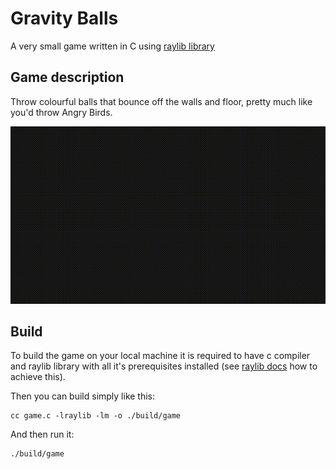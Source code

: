 # Gravity Balls

A very small game written in C using [raylib library](https://github.com/raysan5/raylib)

## Game description

Throw colourful balls that bounce off the walls and floor, pretty much like you'd throw Angry Birds.

<img src="./demo/demo.gif">

## Build

To build the game on your local machine it is required to have c compiler and raylib library with all it's prerequisites installed (see [raylib docs](https://github.com/raysan5/raylib?tab=readme-ov-file#build-and-installation) how to achieve this). 

Then you can build simply like this:

```shell
cc game.c -lraylib -lm -o ./build/game
```

And then run it:

```shell
./build/game
```

